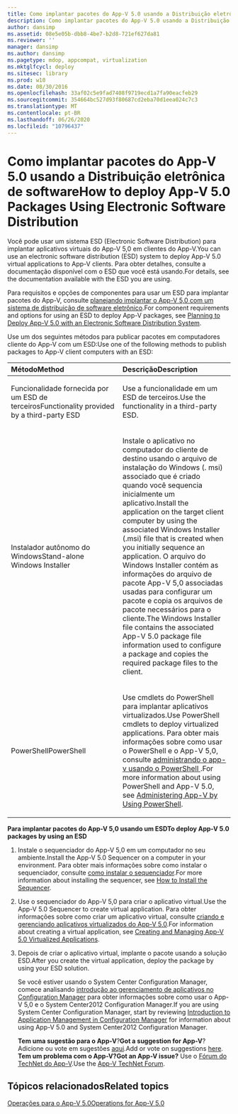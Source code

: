 ```yaml
---
title: Como implantar pacotes do App-V 5.0 usando a Distribuição eletrônica de software
description: Como implantar pacotes do App-V 5.0 usando a Distribuição eletrônica de software
author: dansimp
ms.assetid: 08e5e05b-dbb8-4be7-b2d8-721ef627da81
ms.reviewer: ''
manager: dansimp
ms.author: dansimp
ms.pagetype: mdop, appcompat, virtualization
ms.mktglfcycl: deploy
ms.sitesec: library
ms.prod: w10
ms.date: 08/30/2016
ms.openlocfilehash: 33af02c5e9fad7408f9719ecd1a7fa90eacfeb29
ms.sourcegitcommit: 354664bc527d93f80687cd2eba70d1eea024c7c3
ms.translationtype: MT
ms.contentlocale: pt-BR
ms.lasthandoff: 06/26/2020
ms.locfileid: "10796437"
---
```

# <span data-ttu-id="315f0-103">Como implantar pacotes do App-V 5.0 usando a Distribuição eletrônica de software</span><span class="sxs-lookup"><span data-stu-id="315f0-103">How to deploy App-V 5.0 Packages Using Electronic Software Distribution</span></span>


<span data-ttu-id="315f0-104">Você pode usar um sistema ESD (Electronic Software Distribution) para implantar aplicativos virtuais do App-V 5,0 em clientes do App-V.</span><span class="sxs-lookup"><span data-stu-id="315f0-104">You can use an electronic software distribution (ESD) system to deploy App-V 5.0 virtual applications to App-V clients.</span></span> <span data-ttu-id="315f0-105">Para obter detalhes, consulte a documentação disponível com o ESD que você está usando.</span><span class="sxs-lookup"><span data-stu-id="315f0-105">For details, see the documentation available with the ESD you are using.</span></span>

<span data-ttu-id="315f0-106">Para requisitos e opções de componentes para usar um ESD para implantar pacotes do App-V, consulte [planejando implantar o App-V 5,0 com um sistema de distribuição de software eletrônico](planning-to-deploy-app-v-50-with-an-electronic-software-distribution-system.md).</span><span class="sxs-lookup"><span data-stu-id="315f0-106">For component requirements and options for using an ESD to deploy App-V packages, see [Planning to Deploy App-V 5.0 with an Electronic Software Distribution System](planning-to-deploy-app-v-50-with-an-electronic-software-distribution-system.md).</span></span>

<span data-ttu-id="315f0-107">Use um dos seguintes métodos para publicar pacotes em computadores cliente do App-V com um ESD:</span><span class="sxs-lookup"><span data-stu-id="315f0-107">Use one of the following methods to publish packages to App-V client computers with an ESD:</span></span>

<table>
<colgroup>
<col width="50%" />
<col width="50%" />
</colgroup>
<thead>
<tr class="header">
<th align="left"><span data-ttu-id="315f0-108">Método</span><span class="sxs-lookup"><span data-stu-id="315f0-108">Method</span></span></th>
<th align="left"><span data-ttu-id="315f0-109">Descrição</span><span class="sxs-lookup"><span data-stu-id="315f0-109">Description</span></span></th>
</tr>
</thead>
<tbody>
<tr class="odd">
<td align="left"><p><span data-ttu-id="315f0-110">Funcionalidade fornecida por um ESD de terceiros</span><span class="sxs-lookup"><span data-stu-id="315f0-110">Functionality provided by a third-party ESD</span></span></p></td>
<td align="left"><p><span data-ttu-id="315f0-111">Use a funcionalidade em um ESD de terceiros.</span><span class="sxs-lookup"><span data-stu-id="315f0-111">Use the functionality in a third-party ESD.</span></span></p></td>
</tr>
<tr class="even">
<td align="left"><p><span data-ttu-id="315f0-112">Instalador autônomo do Windows</span><span class="sxs-lookup"><span data-stu-id="315f0-112">Stand-alone Windows Installer</span></span></p></td>
<td align="left"><p><span data-ttu-id="315f0-113">Instale o aplicativo no computador do cliente de destino usando o arquivo de instalação do Windows (. msi) associado que é criado quando você sequencia inicialmente um aplicativo.</span><span class="sxs-lookup"><span data-stu-id="315f0-113">Install the application on the target client computer by using the associated Windows Installer (.msi) file that is created when you initially sequence an application.</span></span> <span data-ttu-id="315f0-114">O arquivo do Windows Installer contém as informações do arquivo de pacote App-V 5,0 associadas usadas para configurar um pacote e copia os arquivos de pacote necessários para o cliente.</span><span class="sxs-lookup"><span data-stu-id="315f0-114">The Windows Installer file contains the associated App-V 5.0 package file information used to configure a package and copies the required package files to the client.</span></span></p></td>
</tr>
<tr class="odd">
<td align="left"><p><span data-ttu-id="315f0-115">PowerShell</span><span class="sxs-lookup"><span data-stu-id="315f0-115">PowerShell</span></span></p></td>
<td align="left"><p><span data-ttu-id="315f0-116">Use cmdlets do PowerShell para implantar aplicativos virtualizados.</span><span class="sxs-lookup"><span data-stu-id="315f0-116">Use PowerShell cmdlets to deploy virtualized applications.</span></span> <span data-ttu-id="315f0-117">Para obter mais informações sobre como usar o PowerShell e o App-V 5,0, consulte <a href="administering-app-v-by-using-powershell.md" data-raw-source="[Administering App-V by Using PowerShell](administering-app-v-by-using-powershell.md)"> administrando o app-v usando o PowerShell </a> .</span><span class="sxs-lookup"><span data-stu-id="315f0-117">For more information about using PowerShell and App-V 5.0, see <a href="administering-app-v-by-using-powershell.md" data-raw-source="[Administering App-V by Using PowerShell](administering-app-v-by-using-powershell.md)">Administering App-V by Using PowerShell</a>.</span></span></p></td>
</tr>
</tbody>
</table>

 

**<span data-ttu-id="315f0-118">Para implantar pacotes do App-V 5,0 usando um ESD</span><span class="sxs-lookup"><span data-stu-id="315f0-118">To deploy App-V 5.0 packages by using an ESD</span></span>**

1.  <span data-ttu-id="315f0-119">Instale o sequenciador do App-V 5,0 em um computador no seu ambiente.</span><span class="sxs-lookup"><span data-stu-id="315f0-119">Install the App-V 5.0 Sequencer on a computer in your environment.</span></span> <span data-ttu-id="315f0-120">Para obter mais informações sobre como instalar o sequenciador, consulte [como instalar o sequenciador](how-to-install-the-sequencer-beta-gb18030.md).</span><span class="sxs-lookup"><span data-stu-id="315f0-120">For more information about installing the sequencer, see [How to Install the Sequencer](how-to-install-the-sequencer-beta-gb18030.md).</span></span>

2.  <span data-ttu-id="315f0-121">Use o sequenciador do App-V 5,0 para criar o aplicativo virtual.</span><span class="sxs-lookup"><span data-stu-id="315f0-121">Use the App-V 5.0 Sequencer to create virtual application.</span></span> <span data-ttu-id="315f0-122">Para obter informações sobre como criar um aplicativo virtual, consulte [criando e gerenciando aplicativos virtualizados do App-V 5,0](creating-and-managing-app-v-50-virtualized-applications.md).</span><span class="sxs-lookup"><span data-stu-id="315f0-122">For information about creating a virtual application, see [Creating and Managing App-V 5.0 Virtualized Applications](creating-and-managing-app-v-50-virtualized-applications.md).</span></span>

3.  <span data-ttu-id="315f0-123">Depois de criar o aplicativo virtual, implante o pacote usando a solução ESD.</span><span class="sxs-lookup"><span data-stu-id="315f0-123">After you create the virtual application, deploy the package by using your ESD solution.</span></span>

    <span data-ttu-id="315f0-124">Se você estiver usando o System Center Configuration Manager, comece analisando [introdução ao gerenciamento de aplicativos no Configuration Manager](https://go.microsoft.com/fwlink/?LinkId=281816) para obter informações sobre como usar o App-V 5,0 e o System Center2012 Configuration Manager.</span><span class="sxs-lookup"><span data-stu-id="315f0-124">If you are using System Center Configuration Manager, start by reviewing [Introduction to Application Management in Configuration Manager](https://go.microsoft.com/fwlink/?LinkId=281816) for information about using App-V 5.0 and System Center2012 Configuration Manager.</span></span>

    <span data-ttu-id="315f0-125">**Tem uma sugestão para o App-V**?</span><span class="sxs-lookup"><span data-stu-id="315f0-125">**Got a suggestion for App-V**?</span></span> <span data-ttu-id="315f0-126">Adicione ou vote em sugestões [aqui](http://appv.uservoice.com/forums/280448-microsoft-application-virtualization).</span><span class="sxs-lookup"><span data-stu-id="315f0-126">Add or vote on suggestions [here](http://appv.uservoice.com/forums/280448-microsoft-application-virtualization).</span></span> **<span data-ttu-id="315f0-127">Tem um problema com o App-V?</span><span class="sxs-lookup"><span data-stu-id="315f0-127">Got an App-V issue?</span></span>** <span data-ttu-id="315f0-128">Use o [Fórum do TechNet do App-V](https://social.technet.microsoft.com/Forums/home?forum=mdopappv).</span><span class="sxs-lookup"><span data-stu-id="315f0-128">Use the [App-V TechNet Forum](https://social.technet.microsoft.com/Forums/home?forum=mdopappv).</span></span>

## <span data-ttu-id="315f0-129">Tópicos relacionados</span><span class="sxs-lookup"><span data-stu-id="315f0-129">Related topics</span></span>


[<span data-ttu-id="315f0-130">Operações para o App-V 5.0</span><span class="sxs-lookup"><span data-stu-id="315f0-130">Operations for App-V 5.0</span></span>](operations-for-app-v-50.md)

 

 





